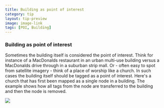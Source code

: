 ```yaml
---
title: Building as point of interest 
category: tip
layout: tip-preview
image: image-link
tags: [POI, Building]
---
```


### Building as point of interest

Sometimes the building itself is considered the point of interest. Think for instance of a MacDonalds restaurant in an urban multi-use building versus a MacDonalds drive through in a suburban strip mall. Or - often easy to spot from satellite imagery - think of a place of worship like a church. In such cases the building itself should be tagged as a point of interest. Here's a church that has first been mapped as a single node in a building. The example shows how all tags from the node are transferred to the building and then the node is removed.

![](https://s3.amazonaws.com/f.cl.ly/items/2m0k0v333M1H0i1t3p1V/church.gif)

